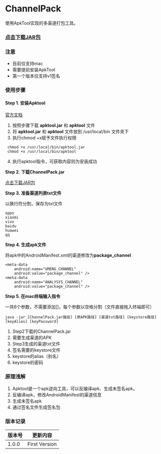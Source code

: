 # ChannelPack

使用ApkTool实现的多渠道打包工具。

### [点击下载JAR包](https://csdn-app.csdn.net/ChannelPack.jar)

### 注意
* 目前仅支持mac
* 需要提前安装ApkTool
* 第一个版本仅支持v1签名

### 使用步骤
#### Step 1. 安装Apktool

[官方文档](https://ibotpeaches.github.io/Apktool/install)
1. 按照步骤下载 **apktool.jar** 和 **apktool** 文件
2. 将 **apktool.jar** 和 **apktool** 文件放到 /usr/local/bin 文件夹下
3. 执行chmod +x赋予文件执行权限
```
 chmod +x /usr/local/bin/apktool.jar 
 chmod +x /usr/local/bin/apktool 
```
4. 执行apktool指令，可获取内容则为安装成功

**Step 2. 下载ChannelPack.jar**

[点击下载JAR包](https://csdn-app.csdn.net/ChannelPack.jar)

**Step 3. 准备渠道列表txt文件**

以换行符分割，保存为txt文件
```
oppo
xiaomi
vivo
baidu
huawei
qq
```

**Step 4. 生成apk文件**

将apk中的AndroidManifest.xml的渠道修改为**package_channel**
```
<meta-data
    android:name="UMENG_CHANNEL"
    android:value="package_channel" />
<meta-data
    android:name="ANALYSYS_CHANNEL"
    android:value="package_channel" />
```

**Step 5. 在mac终端输入指令**

一共6个参数，不需要添加[]，每个参数以空格分割（文件直接拖入终端即可）
```
java -jar [ChannelPack.jar路径] [原APK路径] [渠道txt路径] [keystore路径] [keyAlias] [keyPassword] 
```
1. Step2下载的ChannelPack.jar
2. 需要生成渠道的APK
3. Step3生成的渠道txt文件
4. 签名需要的keystore文件
5. keystore的alias（别名）
6. keystore的密码

### 原理浅解
1. Apktool是一个apk逆向工具，可以反编译apk、生成未签名apk。
2. 反编译apk，修改AndroidManifest的渠道信息
3. 生成未签名apk
4. 通过签名文件生成签名包

### 版本记录
|版本号|更新内容|
|---|---|
|1.0.0|First Version|
